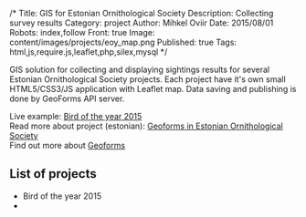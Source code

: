 /*
Title: GIS for Estonian Ornithological Society
Description: Collecting survey results
Category: project
Author: Mihkel Oviir
Date: 2015/08/01
Robots: index,follow
Front: true
Image: content/images/projects/eoy_map.png
Published: true
Tags: html,js,require.js,leaflet,php,silex,mysql
*/

GIS solution for collecting and displaying sightings results for several Estonian Ornithological Society projects. Each project have it's own small HTML5/CSS3/JS application
with Leaflet map. Data saving and publishing is done by GeoForms API server.

Live example: [Bird of the year 2015](http://www.eoy.ee/viu/vaatlused)  
Read more about project (estonian): [Geoforms in Estonian Ornithological Society](%base_url%/blog/eoy)  
Find out more about [Geoforms](%base_url%/projects/geoforms)

<!--excerpt-->

## List of projects

* Bird of the year 2015
* 